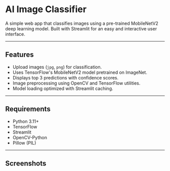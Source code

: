 # AI Image Classifier

A simple web app that classifies images using a pre-trained MobileNetV2 deep learning model. Built with Streamlit for an easy and interactive user interface.

---

## Features

- Upload images (`jpg`, `png`) for classification.
- Uses TensorFlow's MobileNetV2 model pretrained on ImageNet.
- Displays top 3 predictions with confidence scores.
- Image preprocessing using OpenCV and TensorFlow utilities.
- Model loading optimized with Streamlit caching.

---

## Requirements

- Python 3.11+
- TensorFlow
- Streamlit
- OpenCV-Python
- Pillow (PIL)

---

## Screenshots
